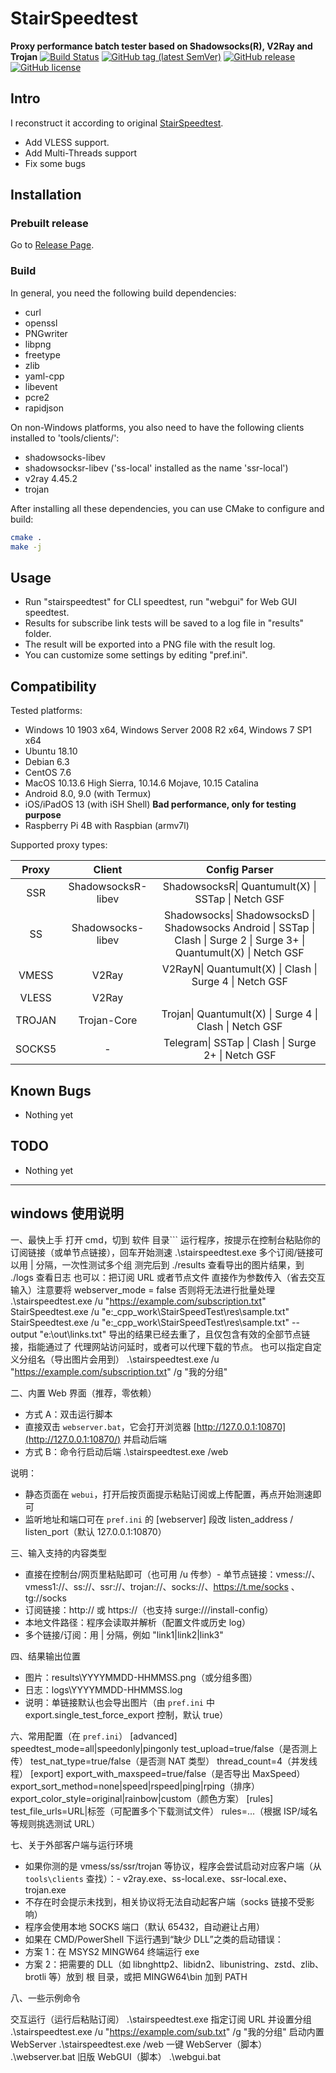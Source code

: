 # StairSpeedtest

**Proxy performance batch tester based on Shadowsocks(R), V2Ray and Trojan**
[![Build Status](https://github.com/alwaysgot200/StairSpeedTest/actions/workflows/build.yml/badge.svg)](https://github.com/alwaysgot200/StairSpeedTest/actions/workflows/build.yml)
[![GitHub tag (latest SemVer)](https://img.shields.io/github/tag/alwaysgot200/StairSpeedTest.svg)](https://github.com/alwaysgot200/StairSpeedTest/tags)
[![GitHub release](https://img.shields.io/github/release/alwaysgot200/StairSpeedTest.svg)](https://github.com/alwaysgot200/StairSpeedTest/releases)
[![GitHub license](https://img.shields.io/github/license/alwaysgot200/StairSpeedTest.svg)](https://github.com/alwaysgot200/StairSpeedTest/blob/master/LICENSE)

## Intro

I reconstruct it according to original [StairSpeedtest](https://github.com/tindy2013/stairspeedtest-reborn).

- Add VLESS support.
- Add Multi-Threads support
- Fix some bugs

## Installation

### Prebuilt release

Go to [Release Page](https://github.com/alwaysgot200/StairSpeedTest/releases).

### Build

In general, you need the following build dependencies:

- curl
- openssl
- PNGwriter
- libpng
- freetype
- zlib
- yaml-cpp
- libevent
- pcre2
- rapidjson

On non-Windows platforms, you also need to have the following clients installed to 'tools/clients/':

- shadowsocks-libev
- shadowsocksr-libev ('ss-local' installed as the name 'ssr-local')
- v2ray 4.45.2
- trojan

After installing all these dependencies, you can use CMake to configure and build:

```bash
cmake .
make -j
```

## Usage

- Run "stairspeedtest" for CLI speedtest, run "webgui" for Web GUI speedtest.
- Results for subscribe link tests will be saved to a log file in "results" folder.
- The result will be exported into a PNG file with the result log.
- You can customize some settings by editing "pref.ini".

## Compatibility

Tested platforms:

- Windows 10 1903 x64, Windows Server 2008 R2 x64, Windows 7 SP1 x64
- Ubuntu 18.10
- Debian 6.3
- CentOS 7.6
- MacOS 10.13.6 High Sierra, 10.14.6 Mojave, 10.15 Catalina
- Android 8.0, 9.0 (with Termux)
- iOS/iPadOS 13 (with iSH Shell) **Bad performance, only for testing purpose**
- Raspberry Pi 4B with Raspbian (armv7l)

Supported proxy types:

| Proxy  |       Client       |                                                      Config Parser                                                       |
| :----: | :----------------: | :----------------------------------------------------------------------------------------------------------------------: |
|  SSR   | ShadowsocksR-libev |                                    ShadowsocksR\| Quantumult(X) \| SSTap \| Netch GSF                                    |
|   SS   | Shadowsocks-libev  | Shadowsocks\| ShadowsocksD \| Shadowsocks Android \| SSTap \| Clash \| Surge 2 \| Surge 3+ \| Quantumult(X) \| Netch GSF |
| VMESS  |       V2Ray        |                                 V2RayN\| Quantumult(X) \| Clash \| Surge 4 \| Netch GSF                                  |
| VLESS  |       V2Ray        |                                                                                                                          |
| TROJAN |    Trojan-Core     |                                 Trojan\| Quantumult(X) \| Surge 4 \| Clash \| Netch GSF                                  |
| SOCKS5 |         -          |                                    Telegram\| SSTap \| Clash \| Surge 2+ \| Netch GSF                                    |

## Known Bugs

- Nothing yet

## TODO

- Nothing yet

---

## windows 使用说明

一、最快上手
打开 cmd，切到 软件 目录```
运行程序，按提示在控制台粘贴你的订阅链接（或单节点链接），回车开始测速
.\stairspeedtest.exe
多个订阅/链接可以用 | 分隔，一次性测试多个组
测完后到 ./results 查看导出的图片结果，到 ./logs 查看日志
也可以：把订阅 URL 或者节点文件 直接作为参数传入（省去交互输入）注意要将 webserver_mode = false 否则将无法进行批量处理
.\stairspeedtest.exe /u "https://example.com/subscription.txt"
StairSpeedtest.exe /u "e:\_cpp_work\StairSpeedTest\res\sample.txt"
StairSpeedtest.exe /u "e:\_cpp_work\StairSpeedTest\res\sample.txt" --output "e:\out\links.txt"
导出的结果已经去重了，且仅包含有效的全部节点链接，指能通过了 代理网站访问延时，或者可以代理下载的节点。
也可以指定自定义分组名（导出图片会用到）
.\stairspeedtest.exe /u "https://example.com/subscription.txt" /g "我的分组"

二、内置 Web 界面（推荐，零依赖）

- 方式 A：双击运行脚本
- 直接双击 `webserver.bat`，它会打开浏览器 [http://127.0.0.1:10870](http://127.0.0.1:10870/) 并启动后端
- 方式 B：命令行启动后端
  .\stairspeedtest.exe /web

说明：

- 静态页面在 `webui`，打开后按页面提示粘贴订阅或上传配置，再点开始测速即可
- 监听地址和端口可在 `pref.ini` 的 [webserver] 段改 listen_address / listen_port（默认 127.0.0.1:10870）

三、输入支持的内容类型

- 直接在控制台/网页里粘贴即可（也可用 /u 传参）- 单节点链接：vmess://、vmess1://、ss://、ssr://、trojan://、socks://、https://t.me/socks 、tg://socks
- 订阅链接：http:// 或 https://（也支持 surge:///install-config）
- 本地文件路径：程序会读取并解析（配置文件或历史 log）
- 多个链接/订阅：用 | 分隔，例如 "link1|link2|link3"

四、结果输出位置

- 图片：results\YYYYMMDD-HHMMSS.png（或分组多图）
- 日志：logs\YYYYMMDD-HHMMSS.log
- 说明：单链接默认也会导出图片（由 `pref.ini` 中 export.single_test_force_export 控制，默认 true）

六、常用配置（在 `pref.ini`）
[advanced]
speedtest_mode=all|speedonly|pingonly
test_upload=true/false（是否测上传）
test_nat_type=true/false（是否测 NAT 类型）
thread_count=4（并发线程）
[export]
export_with_maxspeed=true/false（是否导出 MaxSpeed）
export_sort_method=none|speed|rspeed|ping|rping（排序）
export_color_style=original|rainbow|custom（颜色方案）
[rules]
test_file_urls=URL|标签（可配置多个下载测试文件）
rules=...（根据 ISP/域名等规则挑选测试 URL）

七、关于外部客户端与运行环境

- 如果你测的是 vmess/ss/ssr/trojan 等协议，程序会尝试启动对应客户端（从 `tools\clients` 查找）：- v2ray.exe、ss-local.exe、ssr-local.exe、trojan.exe
- 不存在时会提示未找到，相关协议将无法自动起客户端（socks 链接不受影响）
- 程序会使用本地 SOCKS 端口（默认 65432，自动避让占用）
- 如果在 CMD/PowerShell 下运行遇到“缺少 DLL”之类的启动错误：
- 方案 1：在 MSYS2 MINGW64 终端运行 exe
- 方案 2：把需要的 DLL（如 libnghttp2、libidn2、libunistring、zstd、zlib、brotli 等）放到 根 目录，或把 MINGW64\bin 加到 PATH

八、一些示例命令

交互运行（运行后粘贴订阅）
.\stairspeedtest.exe
指定订阅 URL 并设置分组
.\stairspeedtest.exe /u "https://example.com/sub.txt" /g "我的分组"
启动内置 WebServer
.\stairspeedtest.exe /web
一键 WebServer（脚本）
.\webserver.bat
旧版 WebGUI（脚本）
.\webgui.bat
